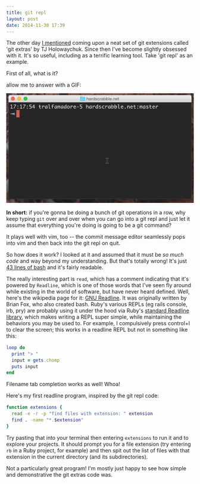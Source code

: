 ```yaml
---
title: git repl
layout: post
date: 2014-11-30 17:39
---
```


The other day [I mentioned][] coming upon a neat set of git extensions called
'git extras' by TJ Holowaychuk. Since then I've become slightly obsessed with
it. It's so useful, including as a terrific learning tool. Take 'git repl' as an
example.

[I mentioned]: /2014/git-fresh-branch/

First of all, what is it?

allow me to answer with a GIF:

![vim auto indent gif](/img/2014-11-30-git-repl.gif)

**In short:** if you're gonna be doing a bunch of git operations in a row, why
keep typing `git` over and over when you can go into a git repl and just let it
assume that everything you're doing is going to be a git command?

It plays well with vim, too -- the commit message editor seamlessly pops into
vim and then back into the git repl on quit.

So how does it work? I looked at it and assumed that it must be *so much code*
and way beyond my understanding. But that's totally wrong! It's just [43 lines
of bash][] and it's fairly readable.

[43 lines of bash]: https://github.com/tj/git-extras/blob/master/bin/git-repl

The really interesting part is `read`, which has a comment indicating that it's
powered by `Readline`, which is one of those words that I've seen fly around
while existing in the world of software, but have never heard defined. Well,
here's the wikipedia page for it: [GNU Readline][]. It was originally written
by Brian Fox, who also created bash. Ruby's various REPLs (eg rails console,
irb, pry) are probably using it under the hood via Ruby's [standard Readline
library](http://ruby-doc.org/stdlib-2.1.5/libdoc/readline/rdoc/Readline.html),
which makes writing a REPL super simple, while maintaining the behaviors you may
be used to. For example, I compulsively press control+l to clear the screen;
this works in a readline REPL but not in something like this:

```ruby
loop do
  print "> "
  input = gets.chomp
  puts input
end
```

Filename tab completion works as well! Whoa!

[GNU Readline]: http://en.wikipedia.org/wiki/GNU_Readline

Here's my first readline program, inspired by the git repl code:

```bash
function extensions {
  read -e -r -p "find files with extension: " extension
  find . -name "*.$extension"
}
```

Try pasting that into your terminal then entering `extensions` to run it and to
explore your projects. It should prompt you for a file extension (try entering
`rb` in a Ruby project, for example) and then spit out the list of files with
that extension in the current directory (and its subdirectories).

Not a particularly great program! I'm mostly just happy to see how simple and
demonstrative the git extras code was.

